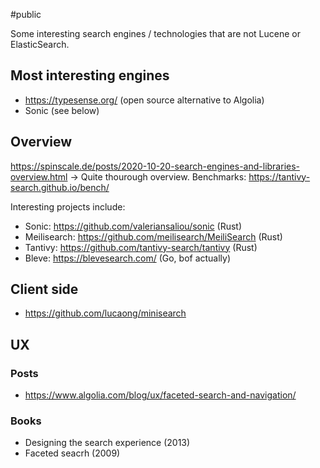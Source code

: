 #public 

Some interesting search engines / technologies that are not Lucene or ElasticSearch.

## Most interesting engines

- https://typesense.org/ (open source alternative to Algolia)
- Sonic (see below)

## Overview

https://spinscale.de/posts/2020-10-20-search-engines-and-libraries-overview.html -> Quite thourough overview.
Benchmarks: https://tantivy-search.github.io/bench/

Interesting projects include:

- Sonic: https://github.com/valeriansaliou/sonic (Rust)
- Meilisearch: https://github.com/meilisearch/MeiliSearch (Rust)
- Tantivy: https://github.com/tantivy-search/tantivy (Rust)
- Bleve: https://blevesearch.com/ (Go, bof actually)

## Client side

- https://github.com/lucaong/minisearch

## UX

### Posts

- https://www.algolia.com/blog/ux/faceted-search-and-navigation/

### Books

- Designing the search experience (2013)
- Faceted seacrh (2009)